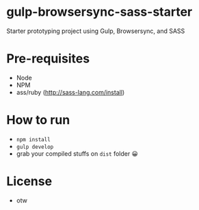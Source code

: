 # gulp-browsersync-sass-starter
Starter prototyping project using Gulp, Browsersync, and SASS

# Pre-requisites
- Node
- NPM
- ass/ruby (http://sass-lang.com/install)

# How to run
- `npm install`
- `gulp develop`
- grab your compiled stuffs on `dist` folder 😀
# License
- otw
